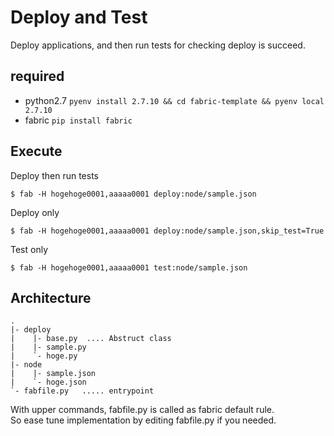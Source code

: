 # Deploy and Test

Deploy applications, and then run tests for checking deploy is succeed.

## required

- python2.7 `pyenv install 2.7.10 && cd fabric-template && pyenv local 2.7.10`  
- fabric `pip install fabric`  

## Execute

Deploy then run tests

```
$ fab -H hogehoge0001,aaaaa0001 deploy:node/sample.json
```

Deploy only

```
$ fab -H hogehoge0001,aaaaa0001 deploy:node/sample.json,skip_test=True
```

Test only

```
$ fab -H hogehoge0001,aaaaa0001 test:node/sample.json
```

## Architecture

```
.
|- deploy
|    |- base.py  .... Abstruct class
|    |- sample.py
|    `- hoge.py
|- node
|    |- sample.json
|    `- hoge.json
`- fabfile.py   ..... entrypoint 
```

With upper commands, fabfile.py is called as fabric default rule.  
So ease tune implementation by editing fabfile.py if you needed.

